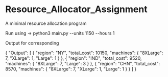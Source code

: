 # Resource_Allocator_Assignment
A minimal resource allocation program 

Run using -> python3 main.py --units 1150 --hours 1

Output for corresponding

{
    "Output": [
        {
            "region": "NY",
            "total_cost": 10150,
            "machines": {
                "8XLarge": 7,
                "XLarge": 1,
                "Large": 1
            }
        },
        {
            "region": "IND",
            "total_cost": 9520,
            "machines": {
                "8XLarge": 7,
                "Large": 3
            }
        },
        {
            "region": "CHN",
            "total_cost": 8570,
            "machines": {
                "8XLarge": 7,
                "XLarge": 1,
                "Large": 1
            }
        }
    ]
}
